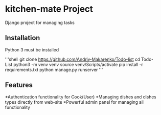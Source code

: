 # kitchen-mate Project

Django project for managing tasks


## Installation

Python 3 must be installed

'''shell
git clone https://github.com/Andriy-Makarenko/Todo-list
cd Todo-List
python3 -m venv venv
source venv/Scripts/activate
pip install -r requirements.txt
python manage.py runserver
'''

## Features

*Authentication functionality for Cook(User)
*Managing dishes and dishes types directly from web-site
*Powerful admin panel for managing all functionality

[//]: # (![Website interface]&#40;Demo.png&#41;)